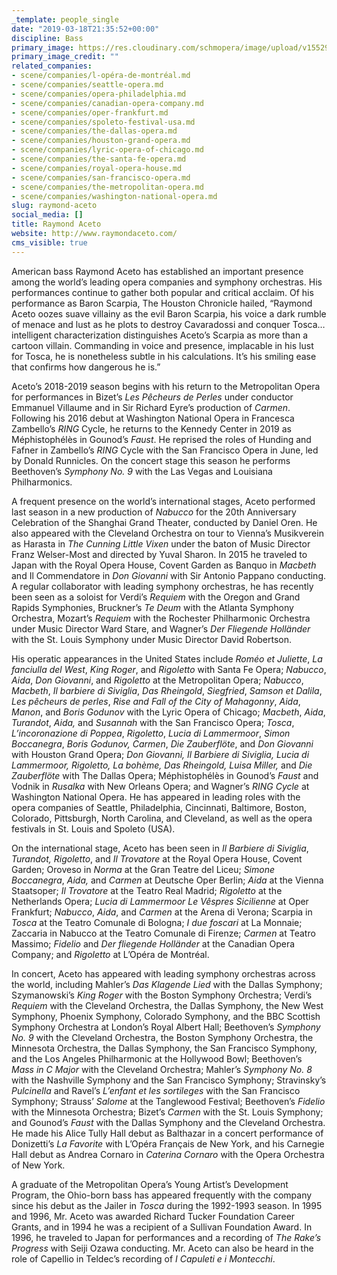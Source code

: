 ```yaml
---
_template: people_single
date: "2019-03-18T21:35:52+00:00"
discipline: Bass
primary_image: https://res.cloudinary.com/schmopera/image/upload/v1552944881/media/2019/03/RaymondAceto.jpg
primary_image_credit: ""
related_companies:
- scene/companies/l-opéra-de-montréal.md
- scene/companies/seattle-opera.md
- scene/companies/opera-philadelphia.md
- scene/companies/canadian-opera-company.md
- scene/companies/oper-frankfurt.md
- scene/companies/spoleto-festival-usa.md
- scene/companies/the-dallas-opera.md
- scene/companies/houston-grand-opera.md
- scene/companies/lyric-opera-of-chicago.md
- scene/companies/the-santa-fe-opera.md
- scene/companies/royal-opera-house.md
- scene/companies/san-francisco-opera.md
- scene/companies/the-metropolitan-opera.md
- scene/companies/washington-national-opera.md
slug: raymond-aceto
social_media: []
title: Raymond Aceto
website: http://www.raymondaceto.com/
cms_visible: true
---
```

American bass Raymond Aceto has established an important presence among the world’s leading opera companies and symphony orchestras. His performances continue to gather both popular and critical acclaim. Of his performance as Baron Scarpia, The Houston Chronicle hailed, “Raymond Aceto oozes suave villainy as the evil Baron Scarpia, his voice a dark rumble of menace and lust as he plots to destroy Cavaradossi and conquer Tosca…intelligent characterization distinguishes Aceto’s Scarpia as more than a cartoon villain. Commanding in voice and presence, implacable in his lust for Tosca, he is nonetheless subtle in his calculations. It’s his smiling ease that confirms how dangerous he is.”

Aceto’s 2018-2019 season begins with his return to the Metropolitan Opera for performances in Bizet’s _Les Pêcheurs de Perles_ under conductor Emmanuel Villaume and in Sir Richard Eyre’s production of _Carmen_. Following his 2016 debut at Washington National Opera in Francesca Zambello’s _RING_ Cycle, he returns to the Kennedy Center in 2019 as Méphistophélès in Gounod’s _Faust_. He reprised the roles of Hunding and Fafner in Zambello’s _RING_ Cycle with the San Francisco Opera in June, led by Donald Runnicles. On the concert stage this season he performs Beethoven’s _Symphony No. 9_ with the Las Vegas and Louisiana Philharmonics.

A frequent presence on the world’s international stages, Aceto performed last season in a new production of _Nabucco_ for the 20th Anniversary Celebration of the Shanghai Grand Theater, conducted by Daniel Oren. He also appeared with the Cleveland Orchestra on tour to Vienna’s Musikverein as Harasta in _The Cunning Little Vixen_ under the baton of Music Director Franz Welser-Most and directed by Yuval Sharon. In 2015 he traveled to Japan with the Royal Opera House, Covent Garden as Banquo in _Macbeth_ and Il Commendatore in _Don Giovanni_ with Sir Antonio Pappano conducting. A regular collaborator with leading symphony orchestras, he has recently been seen as a soloist for Verdi’s _Requiem_ with the Oregon and Grand Rapids Symphonies, Bruckner’s _Te Deum_ with the Atlanta Symphony Orchestra, Mozart’s _Requiem_ with the Rochester Philharmonic Orchestra under Music Director Ward Stare, and Wagner’s _Der Fliegende Holländer_ with the St. Louis Symphony under Music Director David Robertson.

His operatic appearances in the United States include _Roméo et Juliette_, _La fanciulla del West_, _King Roger_, and _Rigoletto_ with Santa Fe Opera; _Nabucco_, _Aida_, _Don Giovanni_, and _Rigoletto_ at the Metropolitan Opera; _Nabucco_, _Macbeth_, _Il barbiere di Siviglia_, _Das Rheingold_, _Siegfried_, _Samson et Dalila_, _Les pêcheurs de perles_, _Rise and Fall of the City of Mahagonny_, _Aida_, _Manon_, and _Boris Godunov_ with the Lyric Opera of Chicago; _Macbeth_, _Aida_, _Turandot_, _Aida,_ and _Susannah_ with the San Francisco Opera; _Tosca_, _L’incoronazione di Poppea_, _Rigoletto_, _Lucia di Lammermoor_, _Simon Boccanegra_, _Boris Godunov,_ _Carmen_, _Die Zauberflöte_, and _Don Giovanni_ with Houston Grand Opera; _Don Giovanni, Il Barbiere di Siviglia, Lucia di Lammermoor, Rigoletto, La bohème, Das Rheingold, Luisa Miller,_ and _Die Zauberflöte_ with The Dallas Opera; Méphistophélès in Gounod’s _Faust_ and Vodnik in _Rusalka_ with New Orleans Opera; and Wagner’s _RING Cycle_ at Washington National Opera. He has appeared in leading roles with the opera companies of Seattle, Philadelphia, Cincinnati, Baltimore, Boston, Colorado, Pittsburgh, North Carolina, and Cleveland, as well as the opera festivals in St. Louis and Spoleto (USA).

On the international stage, Aceto has been seen in _Il Barbiere di Siviglia_, _Turandot, Rigoletto_, and _Il Trovatore_ at the Royal Opera House, Covent Garden; Oroveso in _Norma_ at the Gran Teatre del Liceu; _Simone Boccanegra_, _Aida,_ and _Carmen_ at Deutsche Oper Berlin; _Aida_ at the Vienna Staatsoper; _Il Trovatore_ at the Teatro Real Madrid; _Rigoletto_ at the Netherlands Opera; _Lucia di Lammermoor_ _Le Vêspres Sicilienne_ at Oper Frankfurt; _Nabucco_, _Aida_, and _Carmen_ at the Arena di Verona; Scarpia in _Tosca_ at the Teatro Comunale di Bologna; _I due foscari_ at La Monnaie; Zaccaria in Nabucco at the Teatro Comunale di Firenze; _Carmen_ at Teatro Massimo; _Fidelio_ and _Der fliegende Holländer_ at the Canadian Opera Company; and _Rigoletto_ at L’Opéra de Montréal.

In concert, Aceto has appeared with leading symphony orchestras across the world, including Mahler’s _Das Klagende Lied_ with the Dallas Symphony; Szymanowski’s _King Roger_ with the Boston Symphony Orchestra; Verdi’s _Requiem_ with the Cleveland Orchestra, the Dallas Symphony, the New West Symphony, Phoenix Symphony, Colorado Symphony, and the BBC Scottish Symphony Orchestra at London’s Royal Albert Hall; Beethoven’s _Symphony No. 9_ with the Cleveland Orchestra, the Boston Symphony Orchestra, the Minnesota Orchestra, the Dallas Symphony, the San Francisco Symphony, and the Los Angeles Philharmonic at the Hollywood Bowl; Beethoven’s _Mass in C Major_ with the Cleveland Orchestra; Mahler’s _Symphony No. 8_ with the Nashville Symphony and the San Francisco Symphony; Stravinsky’s _Pulcinella_ and Ravel’s _L’enfant et les sortileges_ with the San Francisco Symphony; Strauss’ _Salome_ at the Tanglewood Festival; Beethoven’s _Fidelio_ with the Minnesota Orchestra; Bizet’s _Carmen_ with the St. Louis Symphony; and Gounod’s _Faust_ with the Dallas Symphony and the Cleveland Orchestra. He made his Alice Tully Hall debut as Balthazar in a concert performance of Donizetti’s _La Favorite_ with L’Opéra Français de New York, and his Carnegie Hall debut as Andrea Cornaro in _Caterina Cornaro_ with the Opera Orchestra of New York.

A graduate of the Metropolitan Opera’s Young Artist’s Development Program, the Ohio-born bass has appeared frequently with the company since his debut as the Jailer in _Tosca_ during the 1992-1993 season. In 1995 and 1996, Mr. Aceto was awarded Richard Tucker Foundation Career Grants, and in 1994 he was a recipient of a Sullivan Foundation Award. In 1996, he traveled to Japan for performances and a recording of _The Rake’s Progress_ with Seiji Ozawa conducting. Mr. Aceto can also be heard in the role of Capellio in Teldec’s recording of _I Capuleti e i Montecchi_.